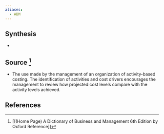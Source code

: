 ```yaml
---
aliases:
  - ABM
---
```

## Synthesis
- 
## Source [^1]
- The use made by the management of an organization of activity-based costing. The identification of activities and cost drivers encourages the management to review how projected cost levels compare with the activity levels achieved.
## References

[^1]: [[(Home Page) A Dictionary of Business and Management 6th Edition by Oxford Reference]]